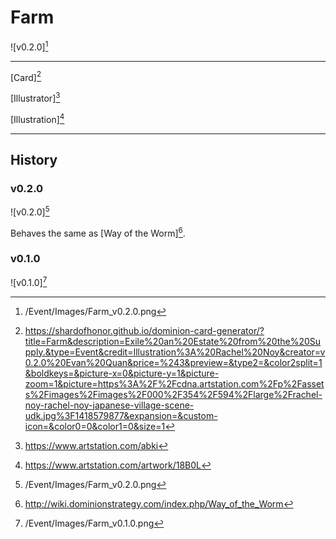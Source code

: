 # Farm

![v0.2.0][^v0.2.0]

---

[Card][^Card]

[Illustrator][^Illustrator]

[Illustration][^Illustration]

---

## History

### v0.2.0

![v0.2.0][^v0.2.0]

Behaves the same as [Way of the Worm][^Way of the Worm].

### v0.1.0

![v0.1.0][^v0.1.0]

[^v0.1.0]: /Event/Images/Farm_v0.1.0.png
[^v0.2.0]: /Event/Images/Farm_v0.2.0.png
[^Way of the Worm]: http://wiki.dominionstrategy.com/index.php/Way_of_the_Worm
[^Card]: https://shardofhonor.github.io/dominion-card-generator/?title=Farm&description=Exile%20an%20Estate%20from%20the%20Supply.&type=Event&credit=Illustration%3A%20Rachel%20Noy&creator=v0.2.0%20Evan%20Quan&price=%243&preview=&type2=&color2split=1&boldkeys=&picture-x=0&picture-y=1&picture-zoom=1&picture=https%3A%2F%2Fcdna.artstation.com%2Fp%2Fassets%2Fimages%2Fimages%2F000%2F354%2F594%2Flarge%2Frachel-noy-rachel-noy-japanese-village-scene-udk.jpg%3F1418579877&expansion=&custom-icon=&color0=0&color1=0&size=1
[^Illustrator]: https://www.artstation.com/abki
[^Illustration]: https://www.artstation.com/artwork/18B0L
